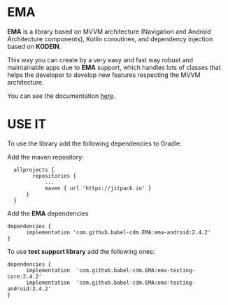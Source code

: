 # EMA

**EMA** is a library based on MVVM architecture (Navigation and Android Architecture components), Kotlin coroutines, and dependency injection based on **KODEIN**.

This way you can create by a very easy and fast way robust and maintainable apps due to **EMA** support, which handles lots of classes that helps the developer to develop new features respecting the MVVM architecture.

You can see the documentation [here](https://github.com/babel-cdm/EMA/wiki).

# USE IT

To use the library add the following dependencies to Gradle:

Add the maven repository:
  >
      allprojects {
		    repositories {
			    ...
			    maven { url 'https://jitpack.io' }
    	  }
      }

Add the **EMA** dependencies
  >

    dependencies {
          implementation 'com.github.babel-cdm.EMA:ema-android:2.4.2'
    }

To use **test support library** add the following ones:

  >

    dependencies {
          implementation  'com.github.babel-cdm.EMA:ema-testing-core:2.4.2'
          implementation  'com.github.babel-cdm.EMA:ema-testing-android:2.4.2'
    }
